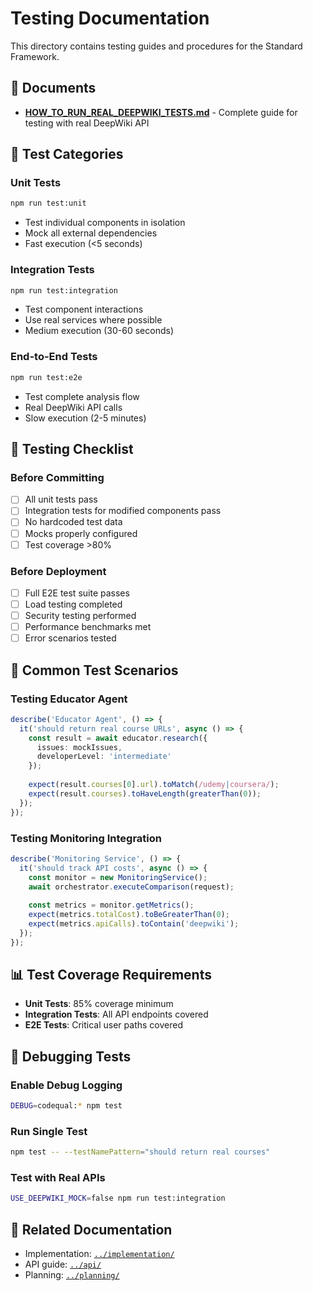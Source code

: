 # Testing Documentation

This directory contains testing guides and procedures for the Standard Framework.

## 📄 Documents

- **[HOW_TO_RUN_REAL_DEEPWIKI_TESTS.md](./HOW_TO_RUN_REAL_DEEPWIKI_TESTS.md)** - Complete guide for testing with real DeepWiki API

## 🧪 Test Categories

### Unit Tests
```bash
npm run test:unit
```
- Test individual components in isolation
- Mock all external dependencies
- Fast execution (<5 seconds)

### Integration Tests
```bash
npm run test:integration
```
- Test component interactions
- Use real services where possible
- Medium execution (30-60 seconds)

### End-to-End Tests
```bash
npm run test:e2e
```
- Test complete analysis flow
- Real DeepWiki API calls
- Slow execution (2-5 minutes)

## 🎯 Testing Checklist

### Before Committing
- [ ] All unit tests pass
- [ ] Integration tests for modified components pass
- [ ] No hardcoded test data
- [ ] Mocks properly configured
- [ ] Test coverage >80%

### Before Deployment
- [ ] Full E2E test suite passes
- [ ] Load testing completed
- [ ] Security testing performed
- [ ] Performance benchmarks met
- [ ] Error scenarios tested

## 🔧 Common Test Scenarios

### Testing Educator Agent
```typescript
describe('Educator Agent', () => {
  it('should return real course URLs', async () => {
    const result = await educator.research({
      issues: mockIssues,
      developerLevel: 'intermediate'
    });
    
    expect(result.courses[0].url).toMatch(/udemy|coursera/);
    expect(result.courses).toHaveLength(greaterThan(0));
  });
});
```

### Testing Monitoring Integration
```typescript
describe('Monitoring Service', () => {
  it('should track API costs', async () => {
    const monitor = new MonitoringService();
    await orchestrator.executeComparison(request);
    
    const metrics = monitor.getMetrics();
    expect(metrics.totalCost).toBeGreaterThan(0);
    expect(metrics.apiCalls).toContain('deepwiki');
  });
});
```

## 📊 Test Coverage Requirements

- **Unit Tests**: 85% coverage minimum
- **Integration Tests**: All API endpoints covered
- **E2E Tests**: Critical user paths covered

## 🐛 Debugging Tests

### Enable Debug Logging
```bash
DEBUG=codequal:* npm test
```

### Run Single Test
```bash
npm test -- --testNamePattern="should return real courses"
```

### Test with Real APIs
```bash
USE_DEEPWIKI_MOCK=false npm run test:integration
```

## 🔗 Related Documentation
- Implementation: [`../implementation/`](../implementation/)
- API guide: [`../api/`](../api/)
- Planning: [`../planning/`](../planning/)